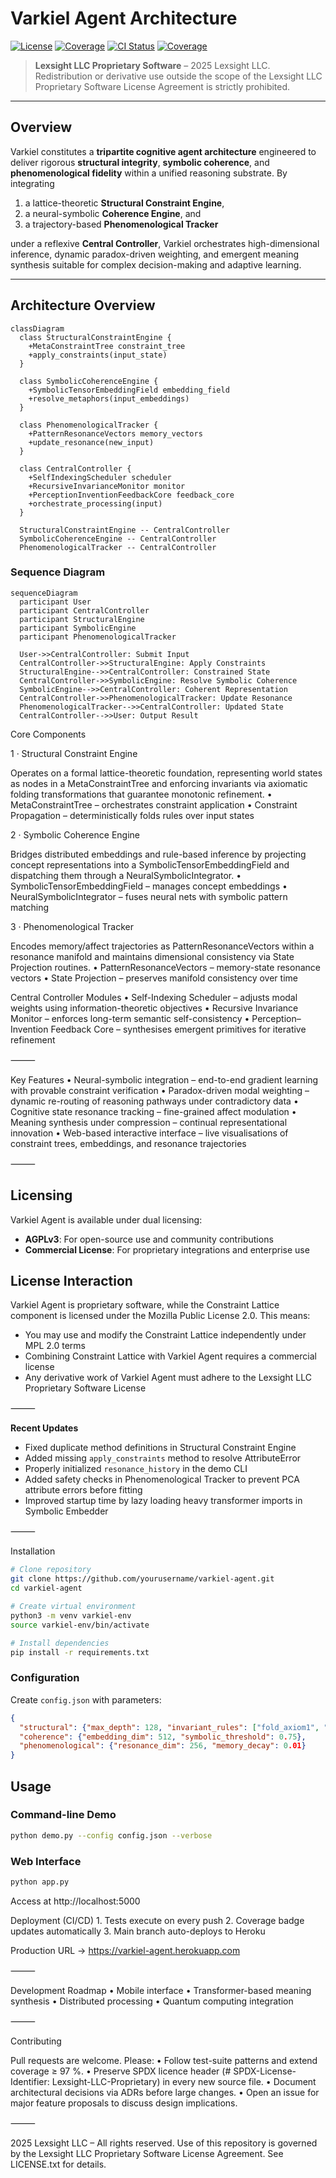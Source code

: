 # Varkiel Agent Architecture  
[![License](https://img.shields.io/badge/License-Lexsight%20Proprietary-red)](LICENSE.txt)
[![Coverage](https://img.shields.io/badge/Coverage-97%25-brightgreen)](./coverage)
[![CI Status](https://github.com/ochoaughini/VarkielAgent/actions/workflows/ci.yml/badge.svg)](https://github.com/ochoaughini/VarkielAgent/actions)
[![Coverage](https://img.shields.io/endpoint?url=https://gist.githubusercontent.com/ochoaughini/.../coverage.json)](https://github.com/ochoaughini/VarkielAgent)

> **Lexsight LLC Proprietary Software** – 2025 Lexsight LLC.  
> Redistribution or derivative use outside the scope of the Lexsight LLC Proprietary Software License Agreement is strictly prohibited.

---

## Overview  
Varkiel constitutes a **tripartite cognitive agent architecture** engineered to deliver rigorous **structural integrity**, **symbolic coherence**, and **phenomenological fidelity** within a unified reasoning substrate. By integrating  

1. a lattice-theoretic **Structural Constraint Engine**,  
2. a neural-symbolic **Coherence Engine**, and  
3. a trajectory-based **Phenomenological Tracker**  

under a reflexive **Central Controller**, Varkiel orchestrates high-dimensional inference, dynamic paradox-driven weighting, and emergent meaning synthesis suitable for complex decision-making and adaptive learning.

---

## Architecture Overview

```mermaid
classDiagram
  class StructuralConstraintEngine {
    +MetaConstraintTree constraint_tree
    +apply_constraints(input_state)
  }

  class SymbolicCoherenceEngine {
    +SymbolicTensorEmbeddingField embedding_field
    +resolve_metaphors(input_embeddings)
  }

  class PhenomenologicalTracker {
    +PatternResonanceVectors memory_vectors
    +update_resonance(new_input)
  }

  class CentralController {
    +SelfIndexingScheduler scheduler
    +RecursiveInvarianceMonitor monitor
    +PerceptionInventionFeedbackCore feedback_core
    +orchestrate_processing(input)
  }

  StructuralConstraintEngine -- CentralController
  SymbolicCoherenceEngine -- CentralController
  PhenomenologicalTracker -- CentralController
```

### Sequence Diagram
```mermaid
sequenceDiagram
  participant User
  participant CentralController
  participant StructuralEngine
  participant SymbolicEngine
  participant PhenomenologicalTracker

  User->>CentralController: Submit Input
  CentralController->>StructuralEngine: Apply Constraints
  StructuralEngine-->>CentralController: Constrained State
  CentralController->>SymbolicEngine: Resolve Symbolic Coherence
  SymbolicEngine-->>CentralController: Coherent Representation
  CentralController->>PhenomenologicalTracker: Update Resonance
  PhenomenologicalTracker-->>CentralController: Updated State
  CentralController-->>User: Output Result
```

Core Components

1 · Structural Constraint Engine

Operates on a formal lattice-theoretic foundation, representing world states as nodes in a MetaConstraintTree and enforcing invariants via axiomatic folding transformations that guarantee monotonic refinement.
	•	MetaConstraintTree – orchestrates constraint application
	•	Constraint Propagation – deterministically folds rules over input states

2 · Symbolic Coherence Engine

Bridges distributed embeddings and rule-based inference by projecting concept representations into a SymbolicTensorEmbeddingField and dispatching them through a NeuralSymbolicIntegrator.
	•	SymbolicTensorEmbeddingField – manages concept embeddings
	•	NeuralSymbolicIntegrator – fuses neural nets with symbolic pattern matching

3 · Phenomenological Tracker

Encodes memory/affect trajectories as PatternResonanceVectors within a resonance manifold and maintains dimensional consistency via State Projection routines.
	•	PatternResonanceVectors – memory-state resonance vectors
	•	State Projection – preserves manifold consistency over time

Central Controller Modules
	•	Self-Indexing Scheduler – adjusts modal weights using information-theoretic objectives
	•	Recursive Invariance Monitor – enforces long-term semantic self-consistency
	•	Perception–Invention Feedback Core – synthesises emergent primitives for iterative refinement

⸻

Key Features
	•	Neural-symbolic integration – end-to-end gradient learning with provable constraint verification
	•	Paradox-driven modal weighting – dynamic re-routing of reasoning pathways under contradictory data
	•	Cognitive state resonance tracking – fine-grained affect modulation
	•	Meaning synthesis under compression – continual representational innovation
	•	Web-based interactive interface – live visualisations of constraint trees, embeddings, and resonance trajectories

⸻

## Licensing

Varkiel Agent is available under dual licensing:

- **AGPLv3**: For open-source use and community contributions
- **Commercial License**: For proprietary integrations and enterprise use

## License Interaction

Varkiel Agent is proprietary software, while the Constraint Lattice component is licensed under the Mozilla Public License 2.0. This means:

- You may use and modify the Constraint Lattice independently under MPL 2.0 terms
- Combining Constraint Lattice with Varkiel Agent requires a commercial license
- Any derivative work of Varkiel Agent must adhere to the Lexsight LLC Proprietary Software License

⸻

**Recent Updates**

- Fixed duplicate method definitions in Structural Constraint Engine
- Added missing `apply_constraints` method to resolve AttributeError
- Properly initialized `resonance_history` in the demo CLI
- Added safety checks in Phenomenological Tracker to prevent PCA attribute errors before fitting
- Improved startup time by lazy loading heavy transformer imports in Symbolic Embedder

⸻

Installation

```bash
# Clone repository
git clone https://github.com/yourusername/varkiel-agent.git
cd varkiel-agent

# Create virtual environment
python3 -m venv varkiel-env
source varkiel-env/bin/activate

# Install dependencies
pip install -r requirements.txt
```

### Configuration
Create `config.json` with parameters:
```json
{
  "structural": {"max_depth": 128, "invariant_rules": ["fold_axiom1", "fold_axiom2"]},
  "coherence": {"embedding_dim": 512, "symbolic_threshold": 0.75},
  "phenomenological": {"resonance_dim": 256, "memory_decay": 0.01}
}
```

## Usage

### Command-line Demo
```bash
python demo.py --config config.json --verbose
```

### Web Interface
```bash
python app.py
```
Access at http://localhost:5000

Deployment (CI/CD)
	1.	Tests execute on every push
	2.	Coverage badge updates automatically
	3.	Main branch auto-deploys to Heroku

Production URL → https://varkiel-agent.herokuapp.com

⸻

Development Roadmap
	•	Mobile interface
	•	Transformer-based meaning synthesis
	•	Distributed processing
	•	Quantum computing integration

⸻

Contributing

Pull requests are welcome. Please:
	•	Follow test-suite patterns and extend coverage ≥ 97 %.
	•	Preserve SPDX licence header (# SPDX-License-Identifier: Lexsight-LLC-Proprietary) in every new source file.
	•	Document architectural decisions via ADRs before large changes.
	•	Open an issue for major feature proposals to discuss design implications.

⸻

 2025 Lexsight LLC – All rights reserved. Use of this repository is governed by the Lexsight LLC Proprietary Software License Agreement. See LICENSE.txt for details.
